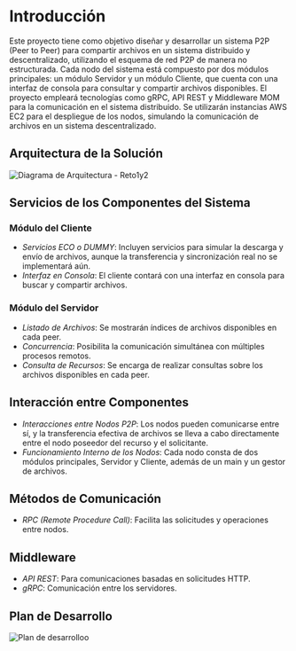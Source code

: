 # Introducción

Este proyecto tiene como objetivo diseñar y desarrollar un sistema P2P (Peer to Peer) para compartir archivos en un sistema distribuido y descentralizado, utilizando el esquema de red P2P de manera no estructurada. Cada nodo del sistema está compuesto por dos módulos principales: un módulo Servidor y un módulo Cliente, que cuenta con una interfaz de consola para consultar y compartir archivos disponibles. El proyecto empleará tecnologías como gRPC, API REST y Middleware MOM para la comunicación en el sistema distribuido. Se utilizarán instancias AWS EC2 para el despliegue de los nodos, simulando la comunicación de archivos en un sistema descentralizado.

## Arquitectura de la Solución
![Diagrama de Arquitectura - Reto1y2](https://github.com/majogonzalezp/mariajosegonzalez-st0263/assets/89041466/00377676-bd90-47d9-a0e7-8e43ed011a55)

## Servicios de los Componentes del Sistema

### Módulo del Cliente

- *Servicios ECO o DUMMY*: Incluyen servicios para simular la descarga y envío de archivos, aunque la transferencia y sincronización real no se implementará aún.
- *Interfaz en Consola*: El cliente contará con una interfaz en consola para buscar y compartir archivos.

### Módulo del Servidor

- *Listado de Archivos*: Se mostrarán índices de archivos disponibles en cada peer.
- *Concurrencia*: Posibilita la comunicación simultánea con múltiples procesos remotos.
- *Consulta de Recursos*: Se encarga de realizar consultas sobre los archivos disponibles en cada peer.

## Interacción entre Componentes

- *Interacciones entre Nodos P2P*: Los nodos pueden comunicarse entre sí, y la transferencia efectiva de archivos se lleva a cabo directamente entre el nodo poseedor del recurso y el solicitante.
- *Funcionamiento Interno de los Nodos*: Cada nodo consta de dos módulos principales, Servidor y Cliente, además de un main y un gestor de archivos.

## Métodos de Comunicación

- *RPC (Remote Procedure Call)*: Facilita las solicitudes y operaciones entre nodos.

## Middleware

- *API REST*: Para comunicaciones basadas en solicitudes HTTP.
- *gRPC*: Comunicación entre los servidores.

## Plan de Desarrollo

![Plan de desarrolloo](https://github.com/majogonzalezp/mariajosegonzalez-st0263/assets/89041466/df19ee35-f77e-49bd-ae8c-cd005ac96dc6)
